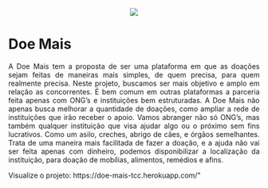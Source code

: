 <p align="center"><img src="https://user-images.githubusercontent.com/87580316/168385780-ae6ffc73-ab19-49b8-9910-c773a70def72.png"></p>
<h1>Doe Mais</h1>
<p align="justify">A Doe Mais tem a proposta de ser uma plataforma em que as doações sejam feitas de maneiras mais simples, de quem precisa, para quem realmente precisa. Neste projeto, buscamos ser mais objetivo e amplo em relação as concorrentes. É bem comum em outras plataformas a parceria feita apenas com ONG’s e instituições bem estruturadas. A Doe Mais não apenas busca melhorar a quantidade de doações, como ampliar a rede de instituições que irão receber o apoio. Vamos abranger não só ONG’s, mas também qualquer instituição que visa ajudar algo ou o próximo sem fins lucrativos. Como um asilo, creches, abrigo de cães, e órgãos semelhantes. Trata de uma maneira mais facilitada de fazer a doação, e a ajuda não vai ser feita apenas com dinheiro, podemos disponibilizar a localização da instituição, para doação de mobílias, alimentos, remédios e afins. </p>
Visualize o projeto: https://doe-mais-tcc.herokuapp.com/"
